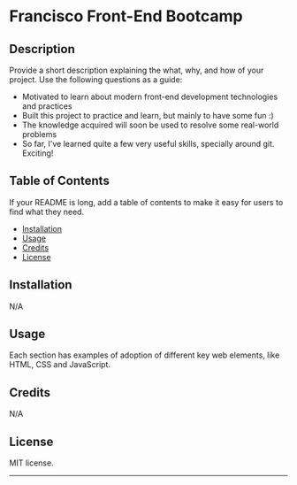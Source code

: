# Francisco Front-End Bootcamp

## Description

Provide a short description explaining the what, why, and how of your project. Use the following questions as a guide:

- Motivated to learn about modern front-end development technologies and practices
- Built this project to practice and learn, but mainly to have some fun :)
- The knowledge acquired will soon be used to resolve some real-world problems
- So far, I've learned quite a few very useful skills, specially around git. Exciting!

## Table of Contents

If your README is long, add a table of contents to make it easy for users to find what they need.

- [Installation](#installation)
- [Usage](#usage)
- [Credits](#credits)
- [License](#license)

## Installation

N/A

## Usage

Each section has examples of adoption of different key web elements, like HTML, CSS and JavaScript.


## Credits

N/A

## License

MIT license.

---